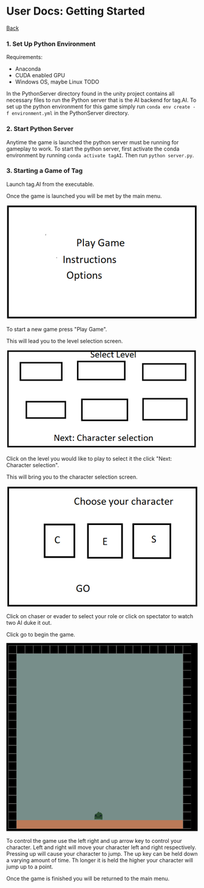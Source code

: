 # User Docs: Getting Started

[Back](index.md)

### 1. Set Up Python Environment

Requirements: 

- Anaconda
- CUDA enabled GPU
- Windows OS, maybe Linux TODO

In the PythonServer directory found in the unity project contains all necessary files to run the Python server that is the AI backend for tag.AI. To set up the python environment for this game simply run `conda env create -f environment.yml` in the PythonServer directory. 

### 2. Start Python Server

Anytime the game is launched the python server must be running for gameplay to work. To start the python server, first activate the conda environment by running `conda activate tagAI`. Then run `python server.py`.

### 3. Starting a Game of Tag

Launch tag.AI from the executable.

Once the game is launched you will be met by the main menu.

![main_menu](images\main_menu.png)

To start a new game press "Play Game".

This will lead you to the level selection screen.

![level_select](images\level_select.png)



Click on the level you would like to play to select it the click "Next: Character selection".

This will bring you to the character selection screen.

![character_selection](images\character_selection.png)

Click on chaser or evader to select your role or click on spectator to watch two AI duke it out.

Click go to begin the game.

![sample_game](images\sample_game.png)

To control the game use the left right and up arrow key to control your character. Left and right will move your character left and right respectively. Pressing up will cause your character to jump. The up key can be held down a varying amount of time. Th longer it is held the higher your character will jump up to a point. 

 Once the game is finished you will be returned to the main menu.
